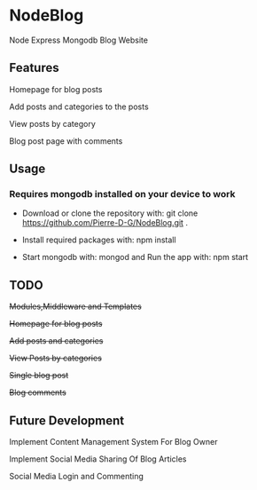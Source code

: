 # NodeBlog
Node Express Mongodb Blog Website


## Features

Homepage for blog posts

Add posts and categories to the posts

View posts by category

Blog post page with comments

## Usage

### Requires mongodb installed on your device to work

* Download or clone the repository with: git clone https://github.com/Pierre-D-G/NodeBlog.git .

* Install required packages with: npm install

 * Start mongodb with: mongod and Run the app with: npm start

## TODO

~~Modules,Middleware and Templates~~

~~Homepage for blog posts~~

~~Add posts and categories~~

~~View Posts by categories~~

~~Single blog post~~

~~Blog comments~~

## Future Development

Implement Content Management System For Blog Owner

Implement Social Media Sharing Of Blog Articles

Social Media Login and Commenting






